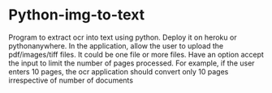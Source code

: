 # Python-img-to-text
Program to extract ocr into text using python.
Deploy it on heroku or pythonanywhere.
In the application, allow the user to upload the pdf/images/tiff files. It could be one file or more files. Have an option accept the input to limit the number of pages processed. For example, if the user enters 10 pages, the ocr application should convert only 10 pages irrespective of number of documents
